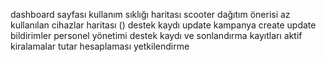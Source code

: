 dashboard sayfası
kullanım sıklığı haritası
scooter dağıtım önerisi
az kullanılan cihazlar haritası ()
destek kaydı update
kampanya create update
bildirimler
personel yönetimi destek kaydı ve sonlandırma kayıtları 
aktif kiralamalar tutar hesaplaması
yetkilendirme
